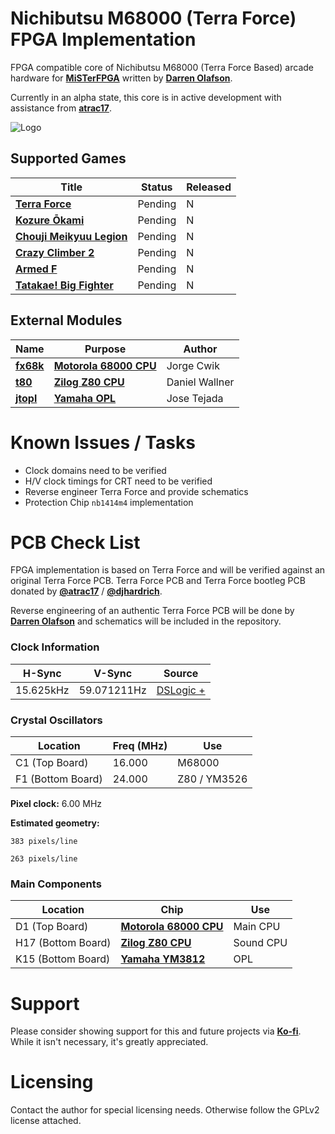 

# Nichibutsu M68000 (Terra Force) FPGA Implementation

FPGA compatible core of Nichibutsu M68000 (Terra Force Based) arcade hardware for [**MiSTerFPGA**](https://github.com/MiSTer-devel/Main_MiSTer/wiki) written by [**Darren Olafson**](https://twitter.com/Darren__O). 

Currently in an alpha state, this core is in active development with assistance from [**atrac17**](https://github.com/atrac17).

![Logo](https://user-images.githubusercontent.com/32810066/160257413-889da2d8-f968-4bd1-9adc-fb22552f0455.png)

## Supported Games

| Title | Status | Released |
|------|---------|----------|
[**Terra Force**](https://en.wikipedia.org/wiki/Nihon_Bussan)           | Pending | N |
[**Kozure Ōkami**](https://en.wikipedia.org/wiki/Nihon_Bussan)          | Pending | N |
[**Chouji Meikyuu Legion**](https://en.wikipedia.org/wiki/Nihon_Bussan) | Pending | N |
[**Crazy Climber 2**](https://en.wikipedia.org/wiki/Nihon_Bussan)       | Pending | N |
[**Armed F**](https://en.wikipedia.org/wiki/Formation_Armed_F)          | Pending | N |
[**Tatakae! Big Fighter**](https://en.wikipedia.org/wiki/Nihon_Bussan)  | Pending | N |

## External Modules

|Name| Purpose | Author |
|----|---------|--------|
| [**fx68k**](https://github.com/ijor/fx68k)    | [**Motorola 68000 CPU**](https://en.wikipedia.org/wiki/Motorola_68000) | Jorge Cwik |
| [**t80**](https://opencores.org/projects/t80) | [**Zilog Z80 CPU**](https://en.wikipedia.org/wiki/Zilog_Z80)           | Daniel Wallner |
| [**jtopl**](https://github.com/jotego/jtopl)  | [**Yamaha OPL**](https://en.wikipedia.org/wiki/Yamaha_OPL#OPL)         | Jose Tejada |

# Known Issues / Tasks

- Clock domains need to be verified  
- H/V clock timings for CRT need to be verified  
- Reverse engineer Terra Force and provide schematics  
- Protection Chip `nb1414m4` implementation  

# PCB Check List

FPGA implementation is based on Terra Force and will be verified against an original Terra Force PCB. Terra Force PCB and Terra Force bootleg PCB donated by [**@atrac17**](https://twitter.com/_atrac17) / [**@djhardrich**](https://twitter.com/djhardrich).

Reverse engineering of an authentic Terra Force PCB will be done by [**Darren Olafson**](https://twitter.com/Darren__O) and schematics will be included in the repository.

### Clock Information

H-Sync      | V-Sync      | Source           |
------------|-------------|------------------|
15.625kHz   | 59.071211Hz  | [DSLogic +]()   |

### Crystal Oscillators

Location           | Freq (MHz) | Use          |
-------------------|------------|--------------|
C1 (Top Board)     | 16.000     | M68000       |
F1 (Bottom Board)  | 24.000     | Z80 / YM3526 |

**Pixel clock:** 6.00 MHz

**Estimated geometry:**

    383 pixels/line
  
    263 pixels/line

### Main Components

Location | Chip | Use |
---------|------|-----|
D1  (Top Board)    | [**Motorola 68000 CPU**](https://en.wikipedia.org/wiki/Motorola_68000) | Main CPU  |
H17 (Bottom Board) | [**Zilog Z80 CPU**](https://en.wikipedia.org/wiki/Zilog_Z80)           | Sound CPU |
K15 (Bottom Board) | [**Yamaha YM3812**](https://en.wikipedia.org/wiki/Yamaha_OPL#OPL2)     | OPL       |

# Support

Please consider showing support for this and future projects via [**Ko-fi**](https://ko-fi.com/darreno). While it isn't necessary, it's greatly appreciated.

# Licensing

Contact the author for special licensing needs. Otherwise follow the GPLv2 license attached.
